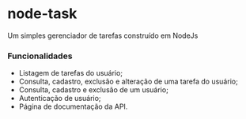 # node-task
Um simples gerenciador de tarefas construído em NodeJs

### Funcionalidades
- Listagem	de	tarefas	do	usuário;
- Consulta,	cadastro,	exclusão e alteração	de	uma tarefa do usuário;
- Consulta,	cadastro e	exclusão de um	usuário;
- Autenticação de	usuário;
- Página de documentação da API.
